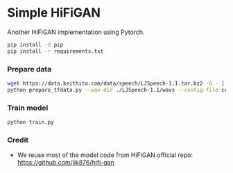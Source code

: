 # Simple HiFiGAN

Another HiFiGAN implementation using Pytorch.


```bash
pip install -U pip
pip install -r requirements.txt
```

### Prepare data

```bash
wget https://data.keithito.com/data/speech/LJSpeech-1.1.tar.bz2 -O - | tar -xj
python prepare_tfdata.py --wav-dir ./LJSpeech-1.1/wavs --config-file config.json --output-dir tfdata --num--parts 100
```

### Train model

```bash
python train.py
```

### Credit
- We reuse most of the model code from HiFiGAN official repo: https://github.com/jik876/hifi-gan

